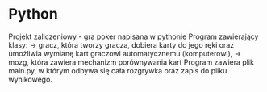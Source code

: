 # Python
Projekt zaliczeniowy - gra poker napisana w pythonie
Program zawierający klasy:
-> gracz, która tworzy gracza, dobiera karty do jego ręki oraz umożliwia wymianę kart graczowi automatycznemu (komputerowi), 
-> mozg, która zawiera mechanizm porównywania kart
Program zawiera plik main.py, w którym odbywa się cała rozgrywka oraz zapis do pliku wynikowego.
